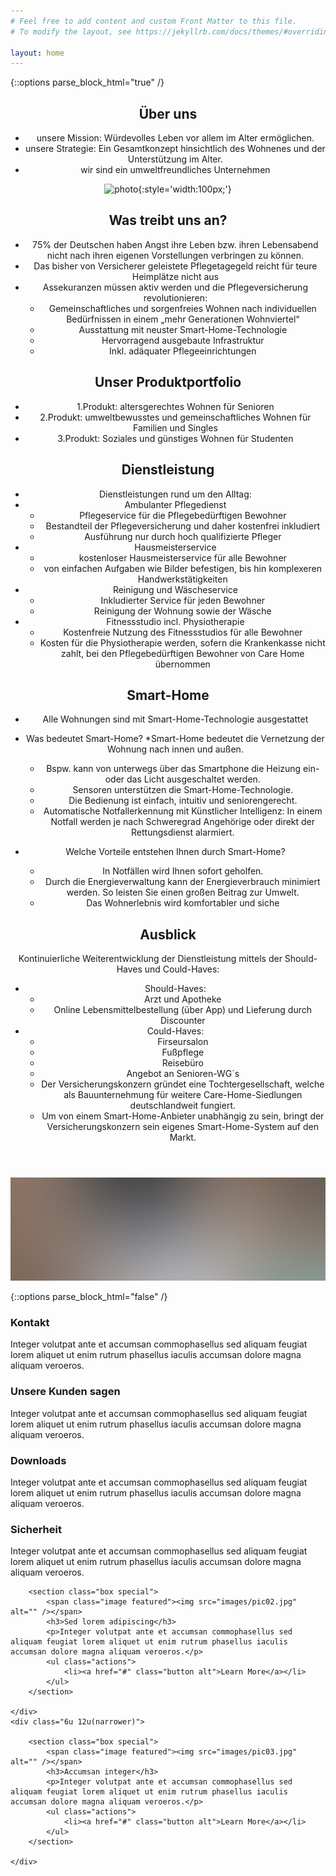 ```yaml
---
# Feel free to add content and custom Front Matter to this file.
# To modify the layout, see https://jekyllrb.com/docs/themes/#overriding-theme-defaults

layout: home
---
```


{::options  parse_block_html="true" /}

<!-- Main -->
<section id="main" class="container">



<section class="box special">
<header class="major">
		
## Über uns

* unsere Mission: Würdevolles Leben vor allem im Alter ermöglichen.
* unsere Strategie: Ein Gesamtkonzept hinsichtlich des Wohnenes und der Unterstützung im Alter.
* wir sind ein umweltfreundliches Unternehmen

![photo](https://dhbw-de.github.io/Care-Home/Care%20Home%20Logo.jpg){:style='width:100px;'} 

## Was treibt uns an?

*	75% der Deutschen haben Angst ihre Leben bzw. ihren Lebensabend nicht nach ihren eigenen Vorstellungen verbringen zu können.
*	Das bisher von Versicherer geleistete Pflegetagegeld reicht für teure Heimplätze nicht aus
*	Assekuranzen müssen aktiv werden und die Pflegeversicherung revolutionieren:
	* Gemeinschaftliches und sorgenfreies Wohnen nach individuellen Bedürfnissen in einem „mehr Generationen Wohnviertel“
	* Ausstattung mit neuster Smart-Home-Technologie
	* Hervorragend ausgebaute Infrastruktur
	* Inkl. adäquater Pflegeeinrichtungen
## Unser Produktportfolio

* 1.Produkt: altersgerechtes Wohnen für Senioren
* 2.Produkt: umweltbewusstes und gemeinschaftliches Wohnen für Familien und Singles
* 3.Produkt: Soziales und günstiges Wohnen für Studenten



## Dienstleistung

* Dienstleistungen rund um den Alltag:
* Ambulanter Pflegedienst
	* Pflegeservice für die Pflegebedürftigen Bewohner
	* Bestandteil der Pflegeversicherung und daher kostenfrei inkludiert
	* Ausführung nur durch hoch qualifizierte Pfleger 
* Hausmeisterservice
	* kostenloser Hausmeisterservice für alle Bewohner
	* von einfachen Aufgaben wie Bilder befestigen, bis hin komplexeren Handwerkstätigkeiten
* Reinigung und Wäscheservice
	* Inkludierter Service für jeden Bewohner
	* Reinigung der Wohnung sowie der Wäsche
* Fitnessstudio incl. Physiotherapie
	* Kostenfreie Nutzung des Fitnessstudios für alle Bewohner
	* Kosten für die Physiotherapie werden, sofern die Krankenkasse nicht zahlt, bei den Pflegebedürftigen Bewohner von Care Home übernommen

## Smart-Home 

* Alle Wohnungen sind mit Smart-Home-Technologie ausgestattet 
* Was bedeutet Smart-Home? 
	*Smart-Home bedeutet die Vernetzung der Wohnung nach innen und außen. 
	* Bspw. kann von unterwegs über das Smartphone die Heizung ein- oder das Licht ausgeschaltet werden. 
	* Sensoren unterstützen die Smart-Home-Technologie. 
	* Die Bedienung ist einfach, intuitiv und seniorengerecht. 
	* Automatische Notfallerkennung mit Künstlicher Intelligenz: In einem Notfall werden je nach Schweregrad Angehörige oder direkt der Rettungsdienst alarmiert. 
* Welche Vorteile entstehen Ihnen durch Smart-Home? 

	* In Notfällen wird Ihnen sofort geholfen. 
	* Durch die Energieverwaltung kann der Energieverbrauch minimiert werden. So leisten Sie einen großen Beitrag zur Umwelt. 
	* Das Wohnerlebnis wird komfortabler und siche

## Ausblick

Kontinuierliche Weiterentwicklung der Dienstleistung mittels der Should-Haves und Could-Haves:
* Should-Haves:
	* Arzt und Apotheke
	* Online Lebensmittelbestellung (über App) und Lieferung durch Discounter
* Could-Haves:
	* Firseursalon
	* Fußpflege
	* Reisebüro
	* Angebot an Senioren-WG´s
	* Der Versicherungskonzern gründet eine Tochtergesellschaft, welche als Bauunternehmung für weitere Care-Home-Siedlungen deutschlandweit fungiert. 
	* Um von einem Smart-Home-Anbieter unabhängig zu sein, bringt der Versicherungskonzern sein eigenes Smart-Home-System auf den Markt.


</header>
<span class="image featured"><img src="images/pic01.jpg" alt="" /></span>
</section>

{::options  parse_block_html="false" /}

<section class="box special features">
	<div class="features-row">
		<section>
			<span class="icon major fa-bolt accent2"></span>
			<h3>Kontakt</h3>
			<p>Integer volutpat ante et accumsan commophasellus sed aliquam feugiat lorem aliquet ut enim rutrum phasellus iaculis accumsan dolore magna aliquam veroeros.</p>
		</section>
		<section>
			<span class="icon major fa-area-chart accent3"></span>
			<h3>Unsere Kunden sagen</h3>
			<p>Integer volutpat ante et accumsan commophasellus sed aliquam feugiat lorem aliquet ut enim rutrum phasellus iaculis accumsan dolore magna aliquam veroeros.</p>
		</section>
	</div>
	<div class="features-row">
		<section>
			<span class="icon major fa-cloud accent4"></span>
			<h3>Downloads</h3>
			<p>Integer volutpat ante et accumsan commophasellus sed aliquam feugiat lorem aliquet ut enim rutrum phasellus iaculis accumsan dolore magna aliquam veroeros.</p>
		</section>
		<section>
			<span class="icon major fa-lock accent5"></span>
			<h3>Sicherheit</h3>
			<p>Integer volutpat ante et accumsan commophasellus sed aliquam feugiat lorem aliquet ut enim rutrum phasellus iaculis accumsan dolore magna aliquam veroeros.</p>
		</section>
	</div>
</section>

<div class="row">
	<div class="6u 12u(narrower)">

		<section class="box special">
			<span class="image featured"><img src="images/pic02.jpg" alt="" /></span>
			<h3>Sed lorem adipiscing</h3>
			<p>Integer volutpat ante et accumsan commophasellus sed aliquam feugiat lorem aliquet ut enim rutrum phasellus iaculis accumsan dolore magna aliquam veroeros.</p>
			<ul class="actions">
				<li><a href="#" class="button alt">Learn More</a></li>
			</ul>
		</section>

	</div>
	<div class="6u 12u(narrower)">

		<section class="box special">
			<span class="image featured"><img src="images/pic03.jpg" alt="" /></span>
			<h3>Accumsan integer</h3>
			<p>Integer volutpat ante et accumsan commophasellus sed aliquam feugiat lorem aliquet ut enim rutrum phasellus iaculis accumsan dolore magna aliquam veroeros.</p>
			<ul class="actions">
				<li><a href="#" class="button alt">Learn More</a></li>
			</ul>
		</section>

	</div>
</div>

</section>
